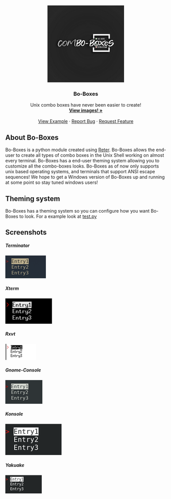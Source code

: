 <!-- TOP OF README ANCHOR -->
<a name="top"></a>

<!-- PROJECT LOGO -->
<br />
<div align="center">
  <a href="https://github.com/ZackeryRSmith/Bo-Boxes/">
    <img src="https://github.com/ZackeryRSmith/Bo-Boxes/blob/main/md-assets/Bo-Boxes.jpg" alt="Bo-Boxes logo" width="240" height="240">
  </a>

<h3 align="center">Bo-Boxes</h3>

  <p align="center">
    Unix combo boxes have never been easier to create!
    <br />
    <a href="https://github.com/ZackeryRSmith/Bo-Boxes/#Screenshots"><strong>View images! »</strong></a>
    <br />
    <br />
    <a href="https://github.com/ZackeryRSmith/Bo-Boxes/blob/main/test.py">View Example</a>
    ·
    <a href="https://github.com/ZackeryRSmith/Bo-Boxes/issues">Report Bug</a>
    ·
    <a href="https://github.com/ZackeryRSmith/Bo-Boxes/issues">Request Feature</a>
  </p>
</div>



## About Bo-Boxes
Bo-Boxes is a python module created using [Reter](https://github.com/ZackeryRSmith/Reter/). Bo-Boxes allows the end-user to create all types of combo boxes in the Unix Shell working on almost every terminal. Bo-Boxes has a end-user theming system allowing you to customize all the combo-boxes looks. Bo-Boxes as of now only supports unix based operating systems, and terminals that support ANSI escape sequences! We hope to get a Windows version of Bo-Boxes up and running at some point so stay tuned windows users!

## Theming system
Bo-Boxes has a theming system so you can configure how you want Bo-Boxes to look. For a example look at [test.py](https://github.com/ZackeryRSmith/Bo-Boxes/blob/main/test.py)

## Screenshots
##### Terminator
![](https://github.com/ZackeryRSmith/Bo-Boxes/blob/main/md-assets/terminator-listboxes.png)

##### Xterm
![](https://github.com/ZackeryRSmith/Bo-Boxes/blob/main/md-assets/xterm-listboxes.png)

##### Rxvt
![](https://github.com/ZackeryRSmith/Bo-Boxes/blob/main/md-assets/rxvt-listboxes.png)

##### Gnome-Console
![](https://github.com/ZackeryRSmith/Bo-Boxes/blob/main/md-assets/gnome-listboxes.png)

##### Konsole
![](https://github.com/ZackeryRSmith/Bo-Boxes/blob/main/md-assets/konsole-listboxes.png)

##### Yakuake
![](https://github.com/ZackeryRSmith/Bo-Boxes/blob/main/md-assets/yakuake-listboxes.png)


